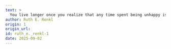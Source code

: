```yaml
---
text: >
  You live longer once you realize that any time spent being unhappy is wasted.
author: Ruth E. Renkl
origin: 1
origin_url:
id: ruth_e._renkl-1
date: 2025-09-02 
---
```

